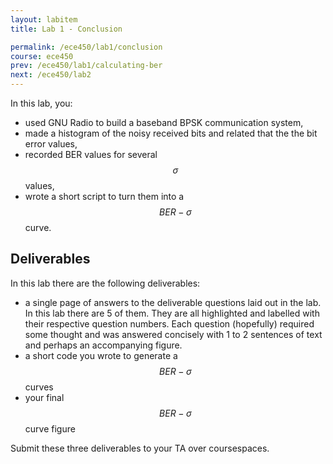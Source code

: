 ```yaml
---
layout: labitem
title: Lab 1 - Conclusion

permalink: /ece450/lab1/conclusion
course: ece450
prev: /ece450/lab1/calculating-ber
next: /ece450/lab2
---
```


In this lab, you:

- used GNU Radio to build a baseband BPSK communication system,
- made a histogram of the noisy received bits and related that the the bit error values,
- recorded BER values for several $$\sigma$$ values,
- wrote a short script to turn them into a $$BER-\sigma$$ curve.

## Deliverables

In this lab there are the following deliverables:

- a single page of answers to the deliverable questions laid out in the lab. In this lab there are 5 of them. They are all highlighted and labelled with their respective question numbers. Each question (hopefully) required some thought and was answered concisely with 1 to 2 sentences of text and perhaps an accompanying figure.
- a short code you wrote to generate a $$BER-\sigma$$ curves
- your final $$BER-\sigma$$ curve figure

Submit these three deliverables to your TA over coursespaces.
